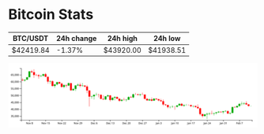 # Bitcoin Stats

BTC/USDT|24h change|24h high|24h low|
|---|---|---|---|
|$42419.84|-1.37%|$43920.00|$41938.51|

<img src="./chart.svg">
